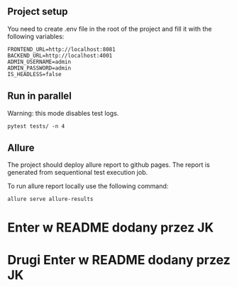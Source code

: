 ## Project setup

You need to create .env file in the root of the project and fill it with the following variables:

```
FRONTEND_URL=http://localhost:8081
BACKEND_URL=http://localhost:4001
ADMIN_USERNAME=admin
ADMIN_PASSWORD=admin
IS_HEADLESS=false
```

## Run in parallel

Warning: this mode disables test logs.

```
pytest tests/ -n 4
```

## Allure

The project should deploy allure report to github pages. The report is generated from sequentional test execution job.

To run allure report locally use the following command:

```
allure serve allure-results
```

# Enter w README dodany przez JK
# Drugi Enter w README dodany przez JK